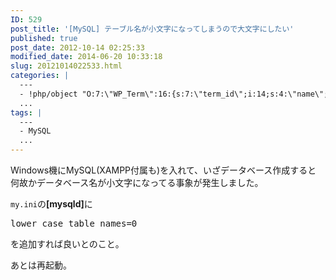 ```yaml
---
ID: 529
post_title: '[MySQL] テーブル名が小文字になってしまうので大文字にしたい'
published: true
post_date: 2012-10-14 02:25:33
modified_date: 2014-06-20 10:33:18
slug: 20121014022533.html
categories: |
  ---
  - !php/object "O:7:\"WP_Term\":16:{s:7:\"term_id\";i:14;s:4:\"name\";s:15:\"\u30D7\u30ED\u30B0\u30E9\u30E0\";s:4:\"slug\";s:7:\"program\";s:10:\"term_group\";i:0;s:16:\"term_taxonomy_id\";i:14;s:8:\"taxonomy\";s:8:\"category\";s:11:\"description\";s:0:\"\";s:6:\"parent\";i:0;s:5:\"count\";i:121;s:6:\"filter\";s:3:\"raw\";s:6:\"cat_ID\";i:14;s:14:\"category_count\";i:121;s:20:\"category_description\";s:0:\"\";s:8:\"cat_name\";s:15:\"\u30D7\u30ED\u30B0\u30E9\u30E0\";s:17:\"category_nicename\";s:7:\"program\";s:15:\"category_parent\";i:0;}"
  ...
tags: |
  ---
  - MySQL
  ...
---
```

Windows機にMySQL(XAMPP付属も)を入れて、いざデータベース作成すると
何故かデータベース名が小文字になってる事象が発生しました。

<code>my.ini</code>の<b>[mysqld]</b>に
<pre class="prettyprint linenums">lower_case_table_names=0</pre>
を追加すれば良いとのこと。

あとは再起動。